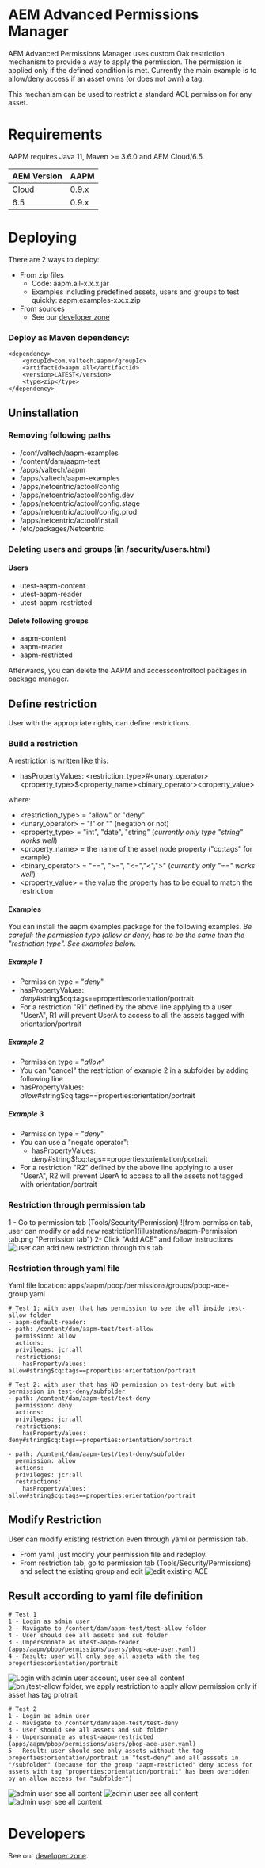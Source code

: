 # AEM Advanced Permissions Manager

AEM Advanced Permissions Manager uses custom Oak restriction mechanism to provide a way to apply the permission.
The permission is applied only if the defined condition is met. Currently the main example is to allow/deny access
if an asset owns (or does not own) a tag.

This mechanism can be used to restrict a standard ACL permission for any asset.

# Requirements

AAPM requires Java 11, Maven >= 3.6.0 and AEM Cloud/6.5.


| AEM Version | AAPM        |
|-------------|-------------|
| Cloud       | 0.9.x       |
| 6.5         | 0.9.x       |

# Deploying
There are 2 ways to deploy:
- From zip files
  - Code: aapm.all-x.x.x.jar
  - Examples including predefined assets, users and groups to test quickly: aapm.examples-x.x.x.zip
- From sources 
  - See our [developer zone](docs/developers.md)

    
### Deploy as Maven dependency:
    <dependency>
        <groupId>com.valtech.aapm</groupId>
        <artifactId>aapm.all</artifactId>
        <version>LATEST</version>
        <type>zip</type>
    </dependency>


## Uninstallation

### Removing following paths
- /conf/valtech/aapm-examples
- /content/dam/aapm-test
- /apps/valtech/aapm
- /apps/valtech/aapm-examples
- /apps/netcentric/actool/config
- /apps/netcentric/actool/config.dev
- /apps/netcentric/actool/config.stage
- /apps/netcentric/actool/config.prod
- /apps/netcentric/actool/install
- /etc/packages/Netcentric

### Deleting users and groups (in /security/users.html)
#### Users

- utest-aapm-content
- utest-aapm-reader
- utest-aapm-restricted


#### Delete following groups

- aapm-content
- aapm-reader
- aapm-restricted

Afterwards, you can delete the AAPM and accesscontroltool packages in package manager.

## Define restriction 
User with the appropriate rights, can define restrictions.

### Build a restriction

A restriction is written like this:

- hasPropertyValues: <restriction_type>#<unary_operator><property_type>$<property_name><binary_operator><property_value>

where:

- <restriction_type> = "allow" or "deny"
- <unary_operator> = "!" or "" (negation or not)
- <property_type> = "int", "date", "string" (*currently only type "string" works well*)
- <property_name> = the name of the asset node property ("cq:tags" for example)
- <binary_operator> = "==", ">=", "<=","<",">" (*currently only "==" works well*)
- <property_value> = the value the property has to be equal to match the restriction

#### Examples
You can install the aapm.examples package for the following examples.
*Be careful: the permission type (allow or deny) has to be the same than the "restriction type". See examples below.*

##### Example 1
- Permission type = "*deny*"
- hasPropertyValues: *deny*#string$cq:tags==properties:orientation/portrait
- For a restriction "R1" defined by the above line applying to a user "UserA", R1 will prevent UserA to access to all
  the assets tagged with orientation/portrait

##### Example 2
- Permission type = "*allow*"
- You can "cancel" the restriction of example 2 in a subfolder by adding following line
- hasPropertyValues: *allow*#string$cq:tags==properties:orientation/portrait

##### Example 3
- Permission type = "*deny*"
- You can use a "negate operator":
    - hasPropertyValues: *deny*#string$!cq:tags==properties:orientation/portrait
- For a restriction "R2" defined by the above line applying to a user "UserA", R2 will prevent UserA to access to all
the assets not tagged with orientation/portrait

### Restriction through permission tab
 1 - Go to permission tab (Tools/Security/Permission)
![from permission tab, user can modify or add new restriction](illustrations/aapm-Permission tab.png "Permission tab")
 2- Click "Add ACE" and follow instructions 
![user can add new restriction through this tab](illustrations/aapm-add-new-restriction.png "add ace")
### Restriction through yaml file
  Yaml file location: apps/aapm/pbop/permissions/groups/pbop-ace-group.yaml

    # Test 1: with user that has permission to see the all inside test-allow folder
    - aapm-default-reader:
    - path: /content/dam/aapm-test/test-allow
      permission: allow
      actions:
      privileges: jcr:all
      restrictions:
        hasPropertyValues: allow#string$cq:tags==properties:orientation/portrait

    # Test 2: with user that has NO permission on test-deny but with permission in test-deny/subfolder
    - path: /content/dam/aapm-test/test-deny
      permission: deny
      actions:
      privileges: jcr:all
      restrictions:
        hasPropertyValues: deny#string$cq:tags==properties:orientation/portrait

    - path: /content/dam/aapm-test/test-deny/subfolder
      permission: allow
      actions:
      privileges: jcr:all
      restrictions:
        hasPropertyValues: allow#string$cq:tags==properties:orientation/portrait

## Modify Restriction

 User can modify existing restriction even through yaml or permission tab. 
 - From yaml, just modify your permission file and redeploy. 
 - From restriction tab, go to permission tab (Tools/Security/Permissions) and select the existing group and edit
![edit existing ACE](illustrations/aapm-see-and-modify-restriction.png "edit exisiting ace")

## Result according to yaml file definition

    # Test 1
    1 - Login as admin user
    2 - Navigate to /content/dam/aapm-test/test-allow folder
    4 - User should see all assets and sub folder
    3 - Unpersonnate as utest-aapm-reader (apps/aapm/pbop/permissions/users/pbop-ace-user.yaml)
    4 - Result: user will only see all assets with the tag properties:orientation/portrait
  ![Login with admin user account, user see all content](illustrations/aapm-admin-to-reader.png "Login with admin user account")
  ![on /test-allow folder, we apply restriction to apply allow permission only if asset has tag protrait](illustrations/aapm-reader.png "Impersonate as utest-aapm-reader")

    # Test 2
    1 - Login as admin user
    2 - Navigate to /content/dam/aapm-test/test-deny
    3 - User should see all assets and sub folder
    4 - Unpersonnate as utest-aapm-restricted (apps/aapm/pbop/permissions/users/pbop-ace-user.yaml)
    5 - Result: user should see only assets without the tag properties:orientation/portrait in "test-deny" and all asssets in "/subfolder" (because for the group "aapm-restricted" deny access for assets with tag "properties:orientation/portrait" has been overidden by an allow access for "subfolder")
  ![admin user see all content](illustrations/aapm-admin-to-restricted.png "Connect as admin user")
  ![admin user see all content](illustrations/aapm-assets-in-test-deny.png "Display utest-aapm-restricted assets for 'test-deny'")
  ![admin user see all content](illustrations/aapm-assets-in-subfolder.png "Display utest-aapm-restricted assets for 'subfolder")


# Developers

See our [developer zone](docs/developers.md).